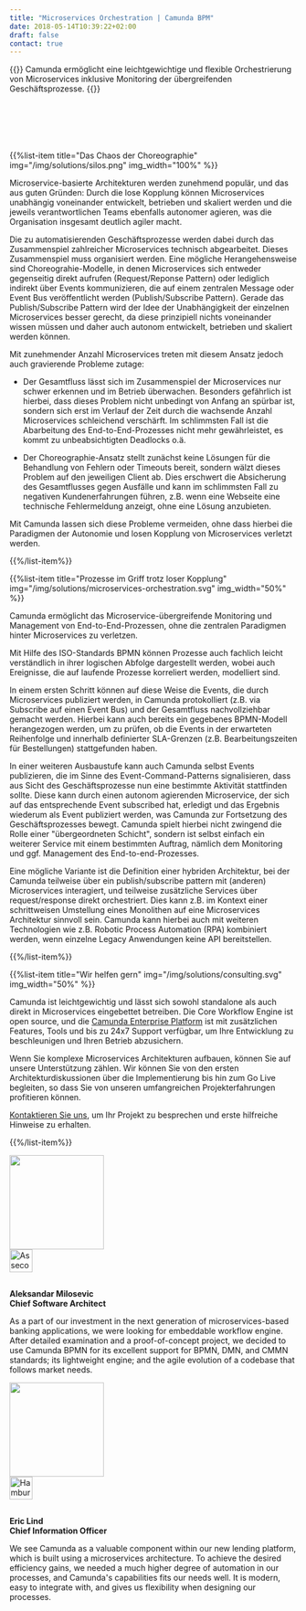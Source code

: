 ```yaml
---
title: "Microservices Orchestration | Camunda BPM"
date: 2018-05-14T10:39:22+02:00
draft: false
contact: true
---
```


{{<highlight title="Microservices Orchestration" btn="Mit einem Experten sprechen" btnlink="#contact">}}
Camunda ermöglicht eine leichtgewichtige und flexible Orchestrierung von Microservices inklusive Monitoring der übergreifenden Geschäftsprozesse.
{{</highlight>}}

<div style="margin-top:100px"></div>

{{%list-item title="Das Chaos der Choreographie" img="/img/solutions/silos.png" img_width="100%" %}}

Microservice-basierte Architekturen werden zunehmend populär, und das aus guten Gründen: Durch die lose Kopplung können Microservices unabhängig voneinander entwickelt, betrieben und skaliert werden und die jeweils verantwortlichen Teams ebenfalls autonomer agieren, was die Organisation insgesamt deutlich agiler macht.

Die zu automatisierenden Geschäftsprozesse werden dabei durch das Zusammenspiel zahlreicher Microservices technisch abgearbeitet. Dieses Zusammenspiel muss organisiert werden. Eine mögliche Herangehensweise sind Choreograhie-Modelle, in denen Microservices sich entweder gegenseitig direkt aufrufen (Request/Reponse Pattern) oder lediglich indirekt über Events kommunizieren, die auf einem zentralen Message oder Event Bus veröffentlicht werden (Publish/Subscribe Pattern). Gerade das Publish/Subscribe Pattern wird der Idee der Unabhängigkeit der einzelnen Microservices besser gerecht, da diese prinzipiell nichts voneinander wissen müssen und daher auch autonom entwickelt, betrieben und skaliert werden können.

Mit zunehmender Anzahl Microservices treten mit diesem Ansatz jedoch auch gravierende Probleme zutage:

* Der Gesamtfluss lässt sich im Zusammenspiel der Microservices nur schwer erkennen und im Betrieb überwachen. Besonders gefährlich ist hierbei, dass dieses Problem nicht unbedingt von Anfang an spürbar ist, sondern sich erst im Verlauf der Zeit durch die wachsende Anzahl Microservices schleichend verschärft. Im schlimmsten Fall ist die Abarbeitung des End-to-End-Prozesses nicht mehr gewährleistet, es kommt zu unbeabsichtigten Deadlocks o.ä.

* Der Choreographie-Ansatz stellt zunächst keine Lösungen für die Behandlung von Fehlern oder Timeouts bereit, sondern wälzt dieses Problem auf den jeweiligen Client ab. Dies erschwert die Absicherung des Gesamtflusses gegen Ausfälle und kann im schlimmsten Fall zu negativen Kundenerfahrungen führen, z.B. wenn eine Webseite eine technische Fehlermeldung anzeigt, ohne eine Lösung anzubieten.

Mit Camunda lassen sich diese Probleme vermeiden, ohne dass hierbei die Paradigmen der Autonomie und losen Kopplung von Microservices verletzt werden.

{{%/list-item%}}

{{%list-item title="Prozesse im Griff trotz loser Kopplung" img="/img/solutions/microservices-orchestration.svg" img_width="50%"  %}}

Camunda ermöglicht das Microservice-übergreifende Monitoring und Management von End-to-End-Prozessen, ohne die zentralen Paradigmen hinter Microservices zu verletzen.

Mit Hilfe des ISO-Standards BPMN können Prozesse auch fachlich leicht verständlich in ihrer logischen Abfolge dargestellt werden, wobei auch Ereignisse, die auf laufende Prozesse korreliert werden, modelliert sind.

In einem ersten Schritt können auf diese Weise die Events, die durch Microservices publiziert werden, in Camunda protokolliert (z.B. via Subscribe auf einen Event Bus) und der Gesamtfluss nachvollziehbar gemacht werden. Hierbei kann auch bereits ein gegebenes BPMN-Modell herangezogen werden, um zu prüfen, ob die Events in der erwarteten Reihenfolge und innerhalb definierter SLA-Grenzen (z.B. Bearbeitungszeiten für Bestellungen) stattgefunden haben.

In einer weiteren Ausbaustufe kann auch Camunda selbst Events publizieren, die im Sinne des Event-Command-Patterns signalisieren, dass aus Sicht des Geschäftsprozesse nun eine bestimmte Aktivität stattfinden sollte. Diese kann durch einen autonom agierenden Microservice, der sich auf das entsprechende Event subscribed hat, erledigt und das Ergebnis wiederum als Event publiziert werden, was Camunda zur Fortsetzung des Geschäftsprozesses bewegt. Camunda spielt hierbei nicht zwingend die Rolle einer "übergeordneten Schicht", sondern ist selbst einfach ein weiterer Service mit einem bestimmten Auftrag, nämlich dem Monitoring und ggf. Management des End-to-end-Prozesses.

Eine mögliche Variante ist die Definition einer hybriden Architektur, bei der Camunda teilweise über ein publish/subscribe pattern mit (anderen) Microservices interagiert, und teilweise zusätzliche Services über request/response direkt orchestriert. Dies kann z.B. im Kontext einer schrittweisen Umstellung eines Monolithen auf eine Microservices Architektur sinnvoll sein. Camunda kann hierbei auch mit weiteren Technologien wie z.B. Robotic Process Automation (RPA) kombiniert werden, wenn einzelne Legacy Anwendungen keine API bereitstellen.

{{%/list-item%}}

{{%list-item title="Wir helfen gern" img="/img/solutions/consulting.svg" img_width="50%"  %}}

Camunda ist leichtgewichtig und lässt sich sowohl standalone als auch direkt in Microservices eingebettet betreiben. Die Core Workflow Engine ist open source, und die [Camunda Enterprise Platform](/de/enterprise/) ist mit zusätzlichen Features, Tools und bis zu 24x7 Support verfügbar, um Ihre Entwicklung zu beschleunigen und Ihren Betrieb abzusichern.

Wenn Sie komplexe Microservices Architekturen aufbauen, können Sie auf unsere Unterstützung zählen. Wir können Sie von den ersten Architekturdiskussionen über die Implementierung bis hin zum Go Live begleiten, so dass Sie von unseren umfangreichen Projekterfahrungen profitieren können.

[Kontaktieren Sie uns](#contact), um Ihr Projekt zu besprechen und erste hilfreiche Hinweise zu erhalten.

{{%/list-item%}}


<div class="row">
	<div class="col-md-6">
		<div class="row">
		        <div class="col-xs-4" >
		          <img class="img img-responsive img-circle pull-right" width="165" src="/img/solutions/milosevic.jpg">
		        </div>
		        <div class="col-xs-8 left-line">
		            <img src="https://images.ctfassets.net/vpidbgnakfvf/27ZNesJj6sGECgSOGmWwsy/88ea70106f5ec308596deb80a737c680/asseco.svg" height="40" alt="Asseco Logo" style="margin-bottom: 15px;">
		            <p><strong>Aleksandar Milosevic<br> Chief Software Architect</strong></p>
		            <p>
		              As a part of our investment in the next generation of microservices-based banking applications, we were looking for embeddable workflow engine. After detailed examination and a proof-of-concept project, we decided to use Camunda BPMN for its excellent support for BPMN, DMN, and CMMN standards; its lightweight engine; and the agile evolution of a codebase that follows market needs.
		            </p>
		        </div>
		  </div>
	</div>
	<div class="col-md-6">
		<div class="row">
		        <div class="col-xs-4" >
		          <img class="img img-responsive img-circle pull-right" width="165" src="/img/solutions/lind.jpg">
		        </div>
		        <div class="col-xs-8 left-line">
		            <img src="https://images.ctfassets.net/vpidbgnakfvf/4toOxfu4lqUG8YCCUucwEa/ab2ac00d23460dca7967c52d9aae373c/blue-step-bank.svg" height="40" alt="Hamburger Sparkasse Logo" style="margin-bottom: 15px;">
		            <p><strong>Eric Lind<br> Chief Information Officer</strong></p>
		            <p>
						We see Camunda as a valuable component within our new lending platform, which is built using a microservices architecture. To achieve the desired efficiency gains, we needed a much higher degree of automation in our processes, and Camunda's capabilities fits our needs well. It is modern, easy to integrate with, and gives us flexibility when designing our processes. 		              
		            </p>
		        </div>
		  </div>
	</div>
</div>
